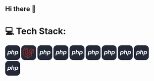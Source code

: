 ## Hi there 👋

# 💻 Tech Stack:
<p>
<img src="assets/icons/PHP-Dark.svg" width="48">
<img src="assets/icons/Laravel-Dark.svg" width="48">
<img src="https://github.com/DeepakSaini2331997/DeepakSaini2331997/blob/main/assets/icons/PHP-Dark.svg" width="48">
<img src="https://github.com/DeepakSaini2331997/DeepakSaini2331997/blob/main/assets/icons/PHP-Dark.svg" width="48">
<img src="https://github.com/DeepakSaini2331997/DeepakSaini2331997/blob/main/assets/icons/PHP-Dark.svg" width="48">
<img src="https://github.com/DeepakSaini2331997/DeepakSaini2331997/blob/main/assets/icons/PHP-Dark.svg" width="48">
<img src="https://github.com/DeepakSaini2331997/DeepakSaini2331997/blob/main/assets/icons/PHP-Dark.svg" width="48">
<img src="https://github.com/DeepakSaini2331997/DeepakSaini2331997/blob/main/assets/icons/PHP-Dark.svg" width="48">
<img src="https://github.com/DeepakSaini2331997/DeepakSaini2331997/blob/main/assets/icons/PHP-Dark.svg" width="48">
<img src="https://github.com/DeepakSaini2331997/DeepakSaini2331997/blob/main/assets/icons/PHP-Dark.svg" width="48">
</p>




<!--
**DeepakSaini2331997/DeepakSaini2331997** is a ✨ _special_ ✨ repository because its `README.md` (this file) appears on your GitHub profile.

Here are some ideas to get you started:

- 🔭 I’m currently working on ...
- 🌱 I’m currently learning ...
- 👯 I’m looking to collaborate on ...
- 🤔 I’m looking for help with ...
- 💬 Ask me about ...
- 📫 How to reach me: ...
- 😄 Pronouns: ...
- ⚡ Fun fact: ...
-->

